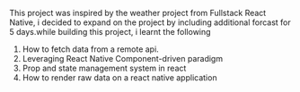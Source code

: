 This project was inspired by the weather project from Fullstack React Native, i decided to expand on the project by including additional forcast for 5 days.while building this project, i learnt the following 
1.  How to fetch data from a remote api.
1.  Leveraging React Native Component-driven paradigm
2.  Prop and state management system in react
3.  How to render raw data on a react native application

